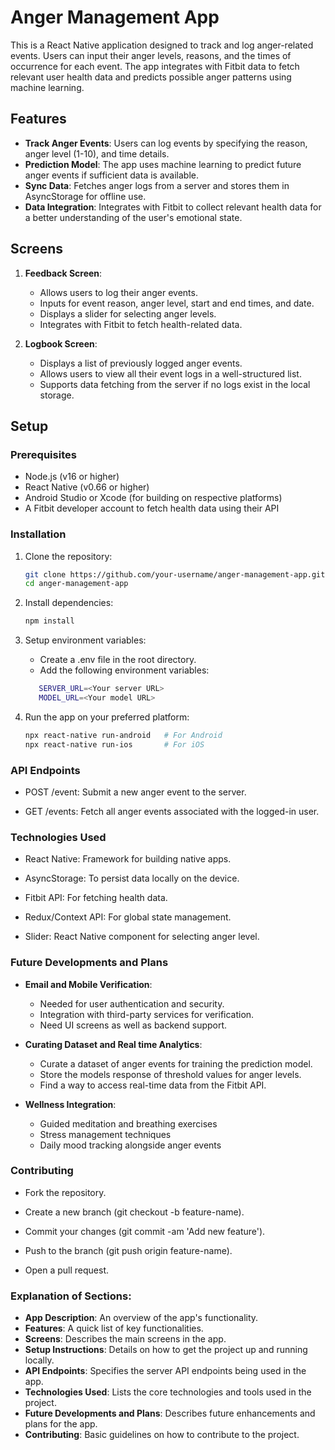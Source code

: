# Anger Management App

This is a React Native application designed to track and log anger-related events. Users can input their anger levels, reasons, and the times of occurrence for each event. The app integrates with Fitbit data to fetch relevant user health data and predicts possible anger patterns using machine learning.

## Features

- **Track Anger Events**: Users can log events by specifying the reason, anger level (1-10), and time details.
- **Prediction Model**: The app uses machine learning to predict future anger events if sufficient data is available.
- **Sync Data**: Fetches anger logs from a server and stores them in AsyncStorage for offline use.
- **Data Integration**: Integrates with Fitbit to collect relevant health data for a better understanding of the user's emotional state.

## Screens

1. **Feedback Screen**:
   - Allows users to log their anger events.
   - Inputs for event reason, anger level, start and end times, and date.
   - Displays a slider for selecting anger levels.
   - Integrates with Fitbit to fetch health-related data.

2. **Logbook Screen**:
   - Displays a list of previously logged anger events.
   - Allows users to view all their event logs in a well-structured list.
   - Supports data fetching from the server if no logs exist in the local storage.

## Setup

### Prerequisites

- Node.js (v16 or higher)
- React Native (v0.66 or higher)
- Android Studio or Xcode (for building on respective platforms)
- A Fitbit developer account to fetch health data using their API

### Installation

1. Clone the repository:

   ```bash
   git clone https://github.com/your-username/anger-management-app.git
   cd anger-management-app
2. Install dependencies:

   ```bash
   npm install
3. Setup environment variables:
   - Create a .env file in the root directory.
   - Add the following environment variables:
   ```bash
      SERVER_URL=<Your server URL>
      MODEL_URL=<Your model URL>
4. Run the app on your preferred platform:
    ```bash
   npx react-native run-android   # For Android
   npx react-native run-ios       # For iOS

### API Endpoints
- POST /event: Submit a new anger event to the server.

- GET /events: Fetch all anger events associated with the logged-in user.

### Technologies Used
- React Native: Framework for building native apps.

- AsyncStorage: To persist data locally on the device.

- Fitbit API: For fetching health data.

- Redux/Context API: For global state management.

- Slider: React Native component for selecting anger level.

### Future Developments and Plans

- **Email and Mobile Verification**: 
   - Needed for user authentication and security.
   - Integration with third-party services for verification.
   - Need UI screens as well as backend support.

- **Curating Dataset and Real time Analytics**:
  - Curate a dataset of anger events for training the prediction model.
  - Store the models response of threshold values for anger levels.
  - Find a way to access real-time data from the Fitbit API.

- **Wellness Integration**:
  - Guided meditation and breathing exercises
  - Stress management techniques
  - Daily mood tracking alongside anger events

### Contributing
- Fork the repository.

- Create a new branch (git checkout -b feature-name).

- Commit your changes (git commit -am 'Add new feature').

- Push to the branch (git push origin feature-name).

- Open a pull request.


### Explanation of Sections:

- **App Description**: An overview of the app's functionality.
- **Features**: A quick list of key functionalities.
- **Screens**: Describes the main screens in the app.
- **Setup Instructions**: Details on how to get the project up and running locally.
- **API Endpoints**: Specifies the server API endpoints being used in the app.
- **Technologies Used**: Lists the core technologies and tools used in the project.
- **Future Developments and Plans**: Describes future enhancements and plans for the app.
- **Contributing**: Basic guidelines on how to contribute to the project.

